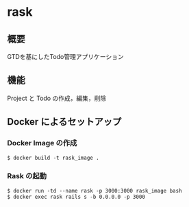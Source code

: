 # rask

## 概要
GTDを基にしたTodo管理アプリケーション

## 機能
Project と Todo の作成，編集，削除

## Docker によるセットアップ

### Docker Image の作成
 ```
 $ docker build -t rask_image .
 ```
 
 ### Rask の起動
 ```
 $ docker run -td --name rask -p 3000:3000 rask_image bash
 $ docker exec rask rails s -b 0.0.0.0 -p 3000
 ```
 
